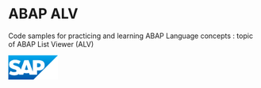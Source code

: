 # ABAP ALV
Code samples for practicing and learning ABAP Language concepts : topic of ABAP List Viewer (ALV)

<img src="sap_logo.png" alt="SAP Logo" width="100">
